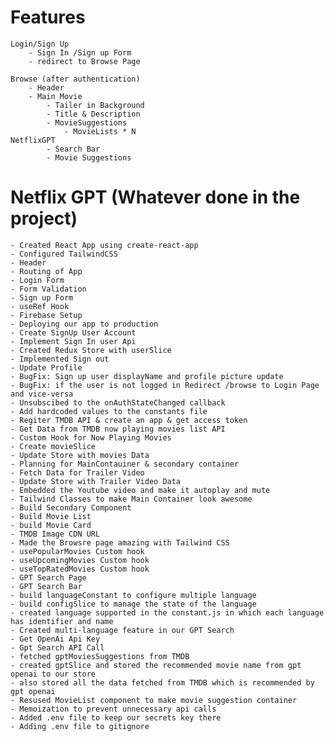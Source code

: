 # Features
    Login/Sign Up
        - Sign In /Sign up Form
        - redirect to Browse Page

    Browse (after authentication)
        - Header
        - Main Movie
            - Tailer in Background
            - Title & Description
            - MovieSuggestions
                - MovieLists * N
    NetflixGPT
            - Search Bar
            - Movie Suggestions

# Netflix GPT (Whatever done in the project)
    - Created React App using create-react-app
    - Configured TailwindCSS
    - Header
    - Routing of App
    - Login Form
    - Form Validation
    - Sign up Form
    - useRef Hook
    - Firebase Setup
    - Deploying our app to production
    - Create SignUp User Account
    - Implement Sign In user Api
    - Created Redux Store with userSlice
    - Implemented Sign out
    - Update Profile
    - BugFix: Sign up user displayName and profile picture update
    - BugFix: if the user is not logged in Redirect /browse to Login Page and vice-versa
    - Unsubscibed to the onAuthStateChanged callback
    - Add hardcoded values to the constants file
    - Regiter TMDB API & create an app & get access token
    - Get Data from TMDB now playing movies list API
    - Custom Hook for Now Playing Movies
    - Create movieSlice
    - Update Store with movies Data
    - Planning for MainContauiner & secondary container
    - Fetch Data for Trailer Video
    - Update Store with Trailer Video Data
    - Embedded the Youtube video and make it autoplay and mute
    - Tailwind Classes to make Main Container look awesome
    - Build Secondary Component
    - Build Movie List
    - build Movie Card
    - TMDB Image CDN URL
    - Made the Browsre page amazing with Tailwind CSS
    - usePopularMovies Custom hook
    - useUpcomingMovies Custom hook
    - useTopRatedMovies Custom hook
    - GPT Search Page
    - GPT Search Bar
    - build languageConstant to configure multiple language 
    - build configSlice to manage the state of the language 
    - created language supported in the constant.js in which each language has identifier and name
    - Created multi-language feature in our GPT Search
    - Get OpenAi Api Key
    - Gpt Search API Call
    - fetched gptMoviesSuggestions from TMDB
    - created gptSlice and stored the recommended movie name from gpt openai to our store
    - also stored all the data fetched from TMDB which is recommended by gpt openai 
    - Resused MovieList component to make movie suggestion container
    - Memoization to prevent unnecessary api calls
    - Added .env file to keep our secrets key there
    - Adding .env file to gitignore
    
    
    
